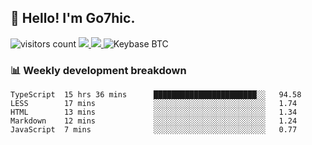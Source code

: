 ## 👋 Hello! I'm Go7hic.

 ![visitors count](https://visitors-by-url-pls-dont-use-this-in-your-repo.vercel.app/Go7hic-github-readme)
 <a href="https://twitter.com/Go7hic">
    <img src="https://img.shields.io/badge/-@Go7hic-1ca0f1?style=flat-square&labelColor=1ca0f1&logo=twitter&logoColor=white&link=https://twitter.com/Go7hic">
   <a/>
   <a href="mailto:gtfx0209@gmail.com">
    <img src="https://img.shields.io/badge/-gtfx0209@gmail.com-c14438?style=flat-square&logo=Gmail&logoColor=white&link=mailto:gtfx0209@gmail.com">
   <a/>
    ![Keybase BTC](https://img.shields.io/keybase/btc/Go7hic)
 <!--
🔭 I’m currently working
🌱 I’m currently learning
💬 Ask me about 
📫 How to reach me: 
⚡ Fun fact: 
-->
 <!--
![My Github Stats](https://github-readme-stats.vercel.app/api?username=Go7hic&show_icons=true&count_private=true)

-->

### 📊 Weekly development breakdown
<!--START_SECTION:waka-->
```text
TypeScript  15 hrs 36 mins      ███████████████████████░░   94.58 
LESS        17 mins             ░░░░░░░░░░░░░░░░░░░░░░░░░   1.74 
HTML        13 mins             ░░░░░░░░░░░░░░░░░░░░░░░░░   1.34 
Markdown    12 mins             ░░░░░░░░░░░░░░░░░░░░░░░░░   1.24 
JavaScript  7 mins              ░░░░░░░░░░░░░░░░░░░░░░░░░   0.77
```
<!--END_SECTION:waka-->
    


